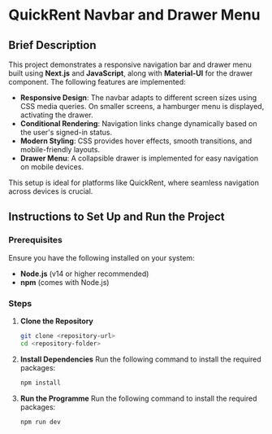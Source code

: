 # QuickRent Navbar and Drawer Menu

## Brief Description
This project demonstrates a responsive navigation bar and drawer menu built using **Next.js** and **JavaScript**, along with **Material-UI** for the drawer component. The following features are implemented:

- **Responsive Design**: The navbar adapts to different screen sizes using CSS media queries. On smaller screens, a hamburger menu is displayed, activating the drawer.
- **Conditional Rendering**: Navigation links change dynamically based on the user's signed-in status.
- **Modern Styling**: CSS provides hover effects, smooth transitions, and mobile-friendly layouts.
- **Drawer Menu**: A collapsible drawer is implemented for easy navigation on mobile devices.

This setup is ideal for platforms like QuickRent, where seamless navigation across devices is crucial.

## Instructions to Set Up and Run the Project

### Prerequisites
Ensure you have the following installed on your system:

- **Node.js** (v14 or higher recommended)
- **npm** (comes with Node.js)

### Steps

1. **Clone the Repository**
   ```bash
   git clone <repository-url>
   cd <repository-folder>
2. **Install Dependencies**
   Run the following command to install the required packages:
   ```bash
   npm install

2. **Run the Programme**
   Run the following command to install the required packages:
   ```bash
   npm run dev

 
